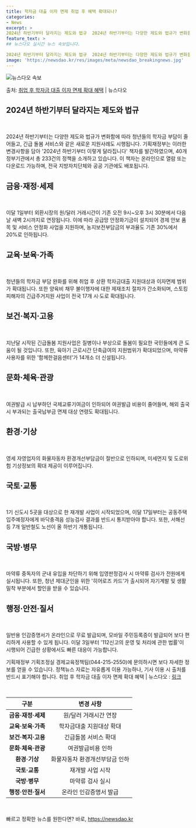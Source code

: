 ```yaml
---
title: 학자금 대출 이자 면제 취업 후 혜택 확대되나?
categories:
- News
excerpt: >
2024년 하반기부터 달라지는 제도와 법규  2024년 하반기부터는 다양한 제도와 법규가 변화함에 따라 청년…
feature_text: >
## 뉴스다오 실시간 뉴스 속보입니다.

2024년 하반기부터 달라지는 제도와 법규  2024년 하반기부터는 다양한 제도와 법규가 변화함에 따라 청년…
image: 'https://newsdao.kr/res/images/meta/newsdao_breakingnews.jpg'
---
```


![뉴스다오 속보](https://newsdao.kr/res/images/meta/newsdao_breakingnews.jpg)

<p>출처: <a href="https://newsdao.kr/4526" rel="dofollow">취업 후 학자금 대출 이자 면제 확대 혜택</a> | 뉴스다오</p>

<h2 data-ke-size="size26"><b>2024년 하반기부터 달라지는 제도와 법규</b></h2>
<p data-ke-size="size16">&nbsp;</p>

2024년 하반기부터는 다양한 제도와 법규가 변화함에 따라 청년들의 학자금 부담이 줄어들고, 긴급 돌봄 서비스와 같은 새로운 지원사례도 시행됩니다. 기획재정부는 이러한 변경사항을 담아 '2024년 하반기부터 이렇게 달라집니다' 책자를 발간하였으며, 40개 정부기관에서 총 233건의 정책을 소개하고 있습니다. 이 책자는 온라인으로 열람 또는 다운로드 가능하며, 전국 지방자치단체와 공공 기관에도 배포됩니다.

<h2 data-ke-size="size24"><b>금융·재정·세제</b></h2>
<p data-ke-size="size16">&nbsp;</p>

이달 1일부터 외환시장의 원/달러 거래시간이 기존 오전 9시~오후 3시 30분에서 다음날 새벽 2시까지로 연장됩니다. 이에 따라 공급망 안정화기금이 설치되어 경제 안보 품목 및 서비스 안정화 사업을 지원하며, 농지보전부담금의 부과율도 기존 30%에서 20%로 인하됩니다.

<h2 data-ke-size="size24">교육·보육·가족</h2>
<p data-ke-size="size16">&nbsp;</p>

청년들의 학자금 부담 완화를 위해 취업 후 상환 학자금대출 지원대상과 이자면제 범위가 확대됩니다. 또한 양육비 채무 불이행자에 대한 제재조치 절차가 간소화되며, 스토킹 피해자의 긴급주거지원 사업이 전국 17개 시·도로 확대됩니다.

<h2 data-ke-size="size24">보건·복지·고용</h2>
<p data-ke-size="size16">&nbsp;</p>

지난달 시작된 긴급돌봄 지원사업은 질병이나 부상으로 돌봄이 필요한 국민들에게 큰 도움이 될 것입니다. 또한, 육아기 근로시간 단축급여의 지원범위가 확대되었으며, 마약류 사용자를 위한 '함께한걸음센터'가 14개소 더 신설됩니다.

<h2 data-ke-size="size24">문화·체육·관광</h2>
<p data-ke-size="size16">&nbsp;</p>

여권발급 시 납부하던 국제교류기여금이 인하되어 여권발급 비용이 줄어들며, 해외 출국 시 부과되는 출국납부금 면제 대상 연령도 확대됩니다.

<h2 data-ke-size="size24">환경·기상</h2>
<p data-ke-size="size16">&nbsp;</p>

영세 자영업자의 화물자동차 환경개선부담금이 절반으로 인하되며, 미세먼지 및 도로위험 기상정보의 확대 제공이 이루어집니다.

<h2 data-ke-size="size24">국토·교통</h2>
<p data-ke-size="size16">&nbsp;</p>

1기 신도시 5곳을 대상으로 한 재개발 사업이 시작되었으며, 이달 17일부터는 공동주택 입주예정자에게 바닥충격음 성능검사 결과를 반드시 통지받아야 합니다. 또한, 서해선 등 7개 일반철도 노선이 올 하반기 개통됩니다.

<h2 data-ke-size="size24">국방·병무</h2>
<p data-ke-size="size16">&nbsp;</p>

마약류 중독자의 군내 유입을 차단하기 위해 입영판정검사 시 마약류 검사가 전원에게 실시됩니다. 또한, 청년 제대군인을 위한 '히어로즈 카드'가 출시되어 자기계발 및 생활밀착 부분에서 할인을 받을 수 있습니다.

<h2 data-ke-size="size24">행정·안전·질서</h2>
<p data-ke-size="size16">&nbsp;</p>

일반용 인감증명서가 온라인으로 무료 발급되며, 모바일 주민등록증이 발급되어 보다 편리하게 사용할 수 있게 됩니다. 이달 3일부터 '112신고의 운영 및 처리에 관한 법률'이 시행되어 긴급한 상황에서도 빠른 대응이 가능합니다.

기획재정부 기획조정실 경제교육정책팀(044-215-2550)에 문의하시면 보다 자세한 정보를 얻을 수 있습니다. 정책뉴스 자료는 자유롭게 이용 가능하나, 기사 이용 시 출처를 반드시 표기해야 합니다. 취업 후 학자금 대출 이자 면제 확대 혜택 | 뉴스다오 : [링크](https://newsdao.kr/4526)

<p data-ke-size="size16">&nbsp;</p>

<table>
	<thead>
		<tr>
			<th style="text-align: center;">구분</th>
			<th style="text-align: center;">변경 사항</th>
		</tr>
	</thead>
	<tbody>
		<tr>
			<td style="text-align: center;"><b>금융·재정·세제</b></td>
			<td style="text-align: center;">원/달러 거래시간 연장</td>
		</tr>
		<tr>
			<td style="text-align: center;"><b>교육·보육·가족</b></td>
			<td style="text-align: center;">학자금대출 지원대상 확대</td>
		</tr>
		<tr>
			<td style="text-align: center;"><b>보건·복지·고용</b></td>
			<td style="text-align: center;">긴급돌봄 서비스 확대</td>
		</tr>
		<tr>
			<td style="text-align: center;"><b>문화·체육·관광</b></td>
			<td style="text-align: center;">여권발급비용 인하</td>
		</tr>
		<tr>
			<td style="text-align: center;"><b>환경·기상</b></td>
			<td style="text-align: center;">화물자동차 환경개선부담금 인하</td>
		</tr>
		<tr>
			<td style="text-align: center;"><b>국토·교통</b></td>
			<td style="text-align: center;">재개발 사업 시작</td>
		</tr>
		<tr>
			<td style="text-align: center;"><b>국방·병무</b></td>
			<td style="text-align: center;">마약류 검사 실시</td>
		</tr>
		<tr>
			<td style="text-align: center;"><b>행정·안전·질서</b></td>
			<td style="text-align: center;">온라인 인감증명서 발급</td>
		</tr>
	</tbody>
</table>
<p data-ke-size="size16">&nbsp;</p> 

빠르고 정확한 뉴스를 원한다면? 바로, <a href="https://newsdao.kr" rel="dofollow">https://newsdao.kr</a>


    
